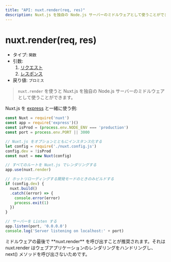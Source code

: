 ```yaml
---
title: "API: nuxt.render(req, res)"
description: Nuxt.js を独自の Node.js サーバーのミドルウェアとして使うことができます。
---
```


<!-- title: "API: nuxt.render(req, res)" -->
<!-- description: You can use Nuxt.js as a middleware for your node.js server. -->

# nuxt.render(req, res)

<!-- - Type: `Function` -->
<!-- - Arguments: -->
<!--   1. [Request](https://nodejs.org/api/http.html#http_class_http_incomingmessage) -->
<!--   2. [Response](https://nodejs.org/api/http.html#http_class_http_serverresponse) -->
<!-- - Returns: `Promise` -->

- タイプ: `関数`
- 引数:
  1. [リクエスト](https://nodejs.org/api/http.html#http_class_http_incomingmessage)
  2. [レスポンス](https://nodejs.org/api/http.html#http_class_http_serverresponse)
- 戻り値: `プロミス`

<!-- \> You can use nuxt.js as a middleware with `nuxt.render` for your node.js server. -->

> `nuxt.render` を使うと Nuxt.js を独自の Node.js サーバーのミドルウェアとして使うことができます。

<!-- Example with [Express.js](https://github.com/expressjs/express): -->

Nuxt.js を [express](https://github.com/expressjs/express) と一緒に使う例:

<!-- ```js -->
<!-- const Nuxt = require('nuxt') -->
<!-- const app = require('express')() -->
<!-- const isProd = (process.env.NODE_ENV === 'production') -->
<!-- const port = process.env.PORT || 3000 -->

<!-- // We instantiate nuxt.js with the options -->
<!-- let config = require('./nuxt.config.js') -->
<!-- config.dev = !isProd -->
<!-- const nuxt = new Nuxt(config) -->

<!-- // Render every route with nuxt.js -->
<!-- app.use(nuxt.render) -->

<!-- // Build only in dev mode with hot-reloading -->
<!-- if (config.dev) { -->
<!--   nuxt.build() -->
<!--   .catch((error) => { -->
<!--     console.error(error) -->
<!--     process.exit(1) -->
<!--   }) -->
<!-- } -->

<!-- // Listen the server -->
<!-- app.listen(port, '0.0.0.0') -->
<!-- console.log('Server listening on localhost:' + port) -->
<!-- ``` -->

```js
const Nuxt = require('nuxt')
const app = require('express')()
const isProd = (process.env.NODE_ENV === 'production')
const port = process.env.PORT || 3000

// Nuxt.js をオプションとともにインスタンス化する
let config = require('./nuxt.config.js')
config.dev = !isProd
const nuxt = new Nuxt(config)

// すべてのルートを Nuxt.js でレンダリングする
app.use(nuxt.render)

// ホットリローディングする開発モードのときのみビルドする
if (config.dev) {
  nuxt.build()
  .catch((error) => {
    console.error(error)
    process.exit(1)
  })
}

// サーバーを Listen する
app.listen(port, '0.0.0.0')
console.log('Server listening on localhost:' + port)
```

<!-- <p class="Alert">It's recommended to call **nuxt.render** at the end of your middlewares since it will handle the rendering of your web application and won't call next()</p> -->

<p class="Alert">ミドルウェアの最後で **nuxt.render** を呼び出すことが推奨されます。それは nuxt.render はウェブアプリケーションのレンダリングをハンドリングし、next() メソッドを呼び出さないためです。</p>
